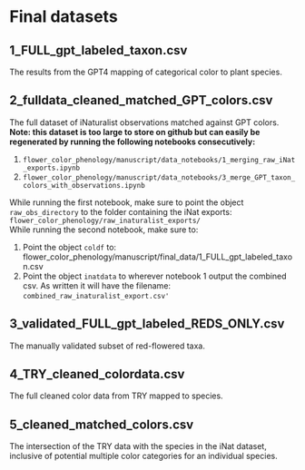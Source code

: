 # Final datasets

## 1_FULL_gpt_labeled_taxon.csv
The results from the GPT4 mapping of categorical color to plant species.

## 2_fulldata_cleaned_matched_GPT_colors.csv
The full dataset of iNaturalist observations matched against GPT colors.
**Note: this dataset is too large to store on github but can easily be regenerated by running the following notebooks consecutively:**  
1) `flower_color_phenology/manuscript/data_notebooks/1_merging_raw_iNat_exports.ipynb`  
2) `flower_color_phenology/manuscript/data_notebooks/3_merge_GPT_taxon_colors_with_observations.ipynb`  

While running the first notebook, make sure to point the object `raw_obs_directory` to the folder containing the iNat exports: `flower_color_phenology/raw_inaturalist_exports/`  
While running the second notebook, make sure to:  
1) Point the object `coldf` to: flower_color_phenology/manuscript/final_data/1_FULL_gpt_labeled_taxon.csv  
2) Point the object `inatdata` to wherever notebook 1 output the combined csv. As written it will have the filename: `combined_raw_inaturalist_export.csv'`

## 3_validated_FULL_gpt_labeled_REDS_ONLY.csv
The manually validated subset of red-flowered taxa.

## 4_TRY_cleaned_colordata.csv
The full cleaned color data from TRY mapped to species.

## 5_cleaned_matched_colors.csv
The intersection of the TRY data with the species in the iNat dataset, inclusive of potential multiple color categories for an individual species.